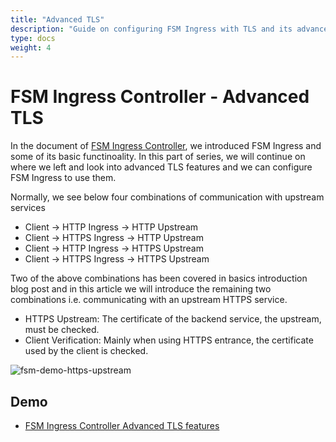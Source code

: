 ```yaml
---
title: "Advanced TLS"
description: "Guide on configuring FSM Ingress with TLS and its advanced use"
type: docs
weight: 4
---
```


# FSM Ingress Controller - Advanced TLS

In the document of [FSM Ingress Controller](/guides/traffic_management/ingress/kubernetes_ingress/), we introduced FSM Ingress and some of its basic functinoality. In this part of series, we will continue on where we left and look into advanced TLS features and we can configure FSM Ingress to use them.

Normally, we see below four combinations of communication with upstream services

- Client -> HTTP Ingress -> HTTP Upstream
- Client -> HTTPS Ingress -> HTTP Upstream
- Client -> HTTP Ingress -> HTTPS Upstream
- Client -> HTTPS Ingress -> HTTPS Upstream

Two of the above combinations has been covered in basics introduction blog post and in this article we will introduce the remaining two combinations i.e. communicating with an upstream HTTPS service.

- HTTPS Upstream: The certificate of the backend service, the upstream, must be checked.
- Client Verification: Mainly when using HTTPS entrance, the certificate used by the client is checked.


![fsm-demo-https-upstream](/images/ingress/tls/fsm-demo-https-upstream.png)

## Demo

- [FSM Ingress Controller Advanced TLS features](/demos/ingress/ingress_tls)